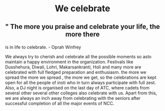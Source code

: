 # <p align = 'center' > We celebrate </p>
## <p align = 'center'> " The more you praise and celebrate your life, the more there 
is in life to celebrate.  - Oprah Winfrey </p>
                           
We always try to cherish and celebrate all the possible moments
so asto maintain a happy environment in the organization.
Festivals like Dusshehura, Diwali, Lohri, Makarsankranti, Holi and
many more are celebrated with full fledged preparation and enthusiasm.
the more we spread the more we spread , the more we get, so the
celebrations are kept open for all the people of insti who in turn
always participate with full zest. Also, a DJ night is organised on
the last day of ATC, where cadets from several other several other
colleges also celebrate with us. Apart from this, we are always an 
inch away from celebrating with the seniors after successful 
completion of all the major events of NCC. 
